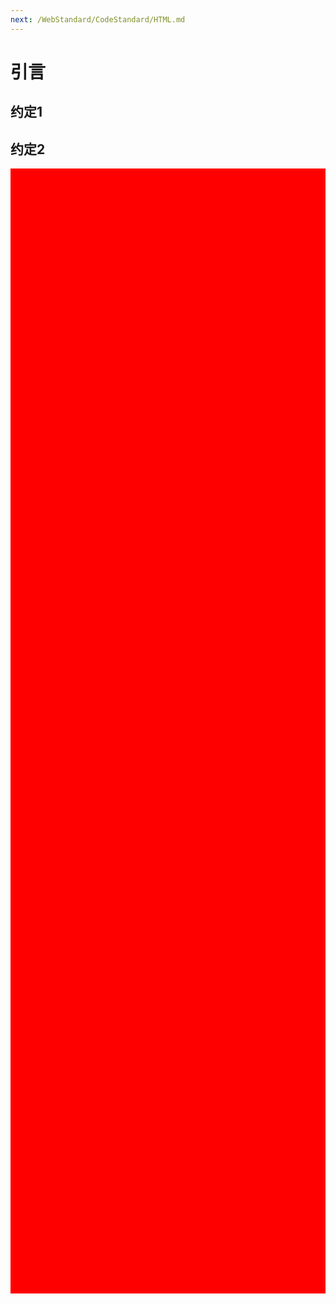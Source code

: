 ```yaml
---
next: /WebStandard/CodeStandard/HTML.md
---
```


# 引言

## 约定1

## 约定2

<div style="height: 1800px; background: red;">
  <Test />
</div>

